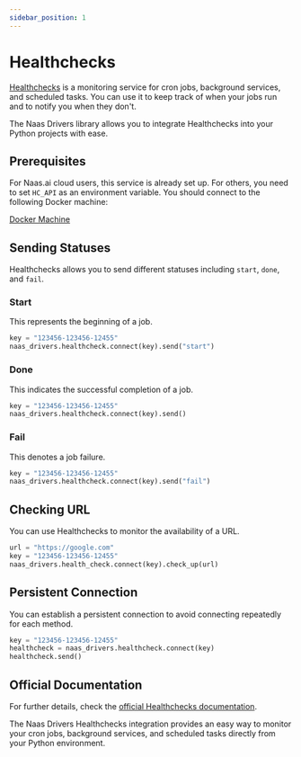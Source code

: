 ```yaml
---
sidebar_position: 1
---
```


# Healthchecks

[Healthchecks](https://healthchecks.io/) is a monitoring service for cron jobs, background services, and scheduled tasks. You can use it to keep track of when your jobs run and to notify you when they don't.

The Naas Drivers library allows you to integrate Healthchecks into your Python projects with ease.

## Prerequisites

For Naas.ai cloud users, this service is already set up. For others, you need to set `HC_API` as an environment variable. You should connect to the following Docker machine:

[Docker Machine](https://hub.docker.com/r/galexrt/healthchecks/)

## Sending Statuses

Healthchecks allows you to send different statuses including `start`, `done`, and `fail`.

### Start

This represents the beginning of a job.

```python
key = "123456-123456-12455"
naas_drivers.healthcheck.connect(key).send("start")
```

### Done

This indicates the successful completion of a job.

```python
key = "123456-123456-12455"
naas_drivers.healthcheck.connect(key).send()
```

### Fail

This denotes a job failure.

```python
key = "123456-123456-12455"
naas_drivers.healthcheck.connect(key).send("fail")
```

## Checking URL

You can use Healthchecks to monitor the availability of a URL.

```python
url = "https://google.com"
key = "123456-123456-12455"
naas_drivers.health_check.connect(key).check_up(url)
```

## Persistent Connection

You can establish a persistent connection to avoid connecting repeatedly for each method.

```python
key = "123456-123456-12455"
healthcheck = naas_drivers.healthcheck.connect(key)
healthcheck.send()
```

## Official Documentation

For further details, check the [official Healthchecks documentation](https://healthchecks.io/docs).

The Naas Drivers Healthchecks integration provides an easy way to monitor your cron jobs, background services, and scheduled tasks directly from your Python environment.